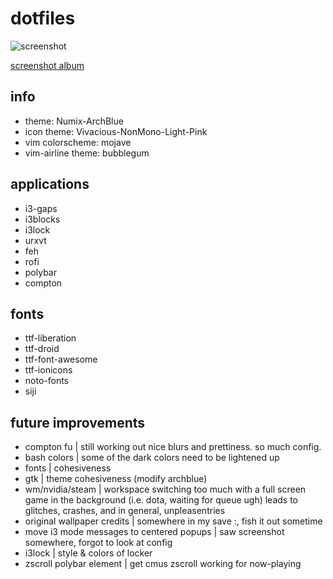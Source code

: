 # dotfiles

![screenshot](http://i.imgur.com/PpsgzjO.png)

[screenshot album](https://imgur.com/a/fGqVk)

## info
* theme: Numix-ArchBlue
* icon theme: Vivacious-NonMono-Light-Pink
* vim colorscheme: mojave
* vim-airline theme: bubblegum

## applications
* i3-gaps
* i3blocks
* i3lock
* urxvt
* feh
* rofi 
* polybar 
* compton

## fonts
* ttf-liberation
* ttf-droid
* ttf-font-awesome
* ttf-ionicons
* noto-fonts
* siji<LeftMouse>

## future improvements
* compton fu | still working out nice blurs and prettiness. so much config.
* bash colors | some of the dark colors need to be lightened up
* fonts | cohesiveness
* gtk | theme cohesiveness (modify archblue)
* wm/nvidia/steam | workspace switching too much with a full screen game in the background (i.e. dota, waiting for queue ugh) leads to glitches, crashes, and in general, unpleasentries 
* original wallpaper credits | somewhere in my save :\, fish it out sometime
* move i3 mode messages to centered popups | saw screenshot somewhere, forgot to look at config 
* i3lock | style & colors of locker
* zscroll polybar element | get cmus zscroll working for now-playing

